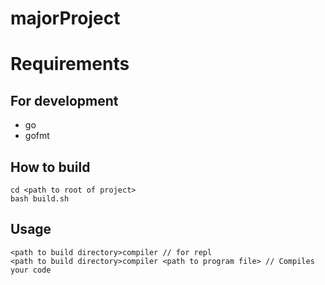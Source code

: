 # majorProject

# Requirements

## For development
- go
- gofmt

## How to build
```
cd <path to root of project>
bash build.sh
```

## Usage
```
<path to build directory>compiler // for repl
<path to build directory>compiler <path to program file> // Compiles your code
```